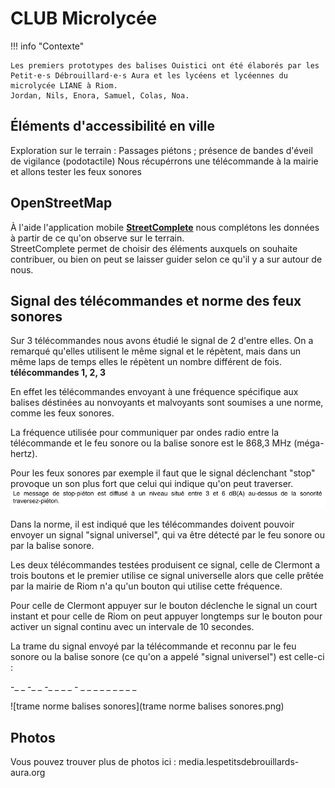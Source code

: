 # CLUB Microlycée

!!! info "Contexte"

    Les premiers prototypes des balises Ouistici ont été élaborés par les Petit⋅e⋅s Débrouillard⋅e⋅s Aura et les lycéens et lycéennes du microlycée LIANE à Riom.  
    Jordan, Nils, Enora, Samuel, Colas, Noa.

## Éléments d'accessibilité en ville

Exploration sur le terrain : 
Passages piétons ; présence de bandes d'éveil de vigilance (podotactile)
Nous récupérrons une télécommande à la mairie et allons tester les feux sonores

## OpenStreetMap 

À l'aide l'application mobile [**StreetComplete**](https://streetcomplete.app/) nous complétons les données à partir de ce qu'on observe sur le terrain.  
StreetComplete permet de choisir des éléments auxquels on souhaite contribuer, ou bien on peut se laisser guider selon ce qu'il y a sur autour de nous.

## Signal des télécommandes et norme des feux sonores

Sur 3 télécommandes nous avons étudié le signal de 2 d'entre elles. On a remarqué qu'elles utilisent le même signal et le répètent, mais dans un même laps de temps elles le répètent un nombre différent de fois. 
**télécommandes 1, 2, 3**

En effet les télécommandes envoyant à une fréquence spécifique aux balises déstinées au nonvoyants et malvoyants sont soumises a une norme, comme les feux sonores.

La fréquence utilisée pour communiquer par ondes radio entre la télécommande et le feu sonore ou la balise sonore est le 868,3 MHz (méga-hertz).

Pour les feux sonores par exemple il faut que le signal déclenchant "stop" provoque un son plus fort que celui qui indique qu'on peut traverser.
![norme de son](son-balise.png) 

Dans la norme, il est indiqué que les télécommandes doivent pouvoir envoyer un signal "signal universel", qui va être détecté par le feu sonore ou par la balise sonore. 

Les deux télécommandes testées produisent ce signal, celle de Clermont a trois boutons et le premier utilise ce signal universelle alors que celle prêtée par la mairie de Riom n'a qu'un bouton qui utilise cette fréquence.

Pour celle de Clermont appuyer sur le bouton déclenche le signal un court instant et pour celle de Riom on peut appuyer longtemps sur le bouton pour activer un signal continu avec un intervale de 10 secondes.

La trame du signal envoyé par la télécommande et reconnu par le feu sonore ou la balise sonore (ce qu'on a appelé "signal universel") est celle-ci :

-_ _ -_ _ -_ _ _ _ _-_ _ _ _ _ _ _ _ _ _

![trame norme balises sonores](trame norme balises sonores.png) 


## Photos
Vous pouvez trouver plus de photos ici :
media.lespetitsdebrouillards-aura.org